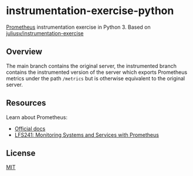 # instrumentation-exercise-python

[Prometheus](https://prometheus.io/) instrumentation exercise in Python 3. Based on [juliusv/instrumentation-exercise](https://github.com/juliusv/instrumentation-exercise)

## Overview

The main branch contains the original server, the instrumented branch contains the instrumented version of the server which exports Prometheus metrics under the path `/metrics` but is otherwise equivalent to the original server.

## Resources

Learn about Prometheus:

- [Official docs](https://prometheus.io/docs/)
- [LFS241: Monitoring Systems and Services with Prometheus](https://training.linuxfoundation.org/training/monitoring-systems-and-services-with-prometheus-lfs241/)

## License

[MIT](./LICENSE)
